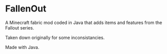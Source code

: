 # FallenOut
A Minecraft fabric mod coded in Java that adds items and features from the Fallout series.

Taken down originally for some inconsistancies.

Made with Java.